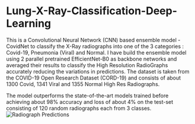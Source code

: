 # Lung-X-Ray-Classification-Deep-Learning

This is a Convolutional Neural Network (CNN) based ensemble model - CovidNet to classify the X-Ray radiographs into one of the 3 categories : Covid-19, Pneumonia (Viral) and Normal. I have build the ensemble model using 2 parallel pretrained EfficientNet-B0 as backbone networks and averaged their results to classify the High Resolution RadioGraphs accurately reducing the variations in predictions. The dataset is taken from the COVID-19 Open Research Dataset (CORD-19) and consists of about 1300 Covid, 1341 Viral and 1355 Normal High Res Radiographs.

The model outperforms the state-of-the-art models trained before achieving about 98% accuracy and loss of about 4% on the test-set consisting of 120 random radiographs each from 3 classes.
![Radiograph Predictions](https://github.com/rohankrgupta/Lung-X-Ray-Classification-Deep-Learning/blob/master/Screenshot%20from%202021-02-19%2014-00-10.png)
